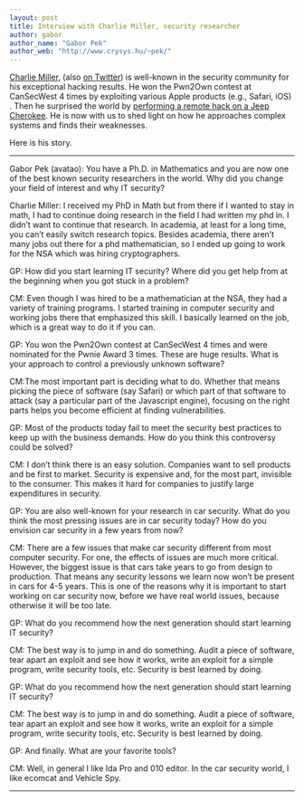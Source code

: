 ```yaml
---
layout: post
title: Interview with Charlie Miller, security researcher
author: gabor
author_name: "Gabor Pek"
author_web: "http://www.crysys.hu/~pek/"
---
```


[Charlie Miller](https://en.wikipedia.org/wiki/Charlie_Miller_(security_researcher)), (also [on Twitter](https://twitter.com/0xcharlie)) is well-known in the security community for his exceptional hacking results. He won the Pwn2Own contest at CanSecWest 4 times by exploiting various Apple products (e.g., Safari, iOS) . Then he surprised the world by [performing a remote hack on a Jeep Cherokee](http://illmatics.com/Remote%20Car%20Hacking.pdf). He is now with us to shed light on how he approaches complex systems and finds their weaknesses.

Here is his story.
<!--excerpt-->

----

<span class="post question">Gabor Pek (avatao): You have a Ph.D. in Mathematics and you are now one of the best known security researchers in the world. Why did you change your field of interest and why IT security?</span>

<span class="post answer">Charlie Miller: </span>I received my PhD in Math but from there if I wanted to stay in math, I had to continue doing research in the field I had written my phd in. I didn’t want to continue that research. In academia, at least for a long time, you can’t easily switch research topics. Besides academia, there aren’t many jobs out there for a phd mathematician, so I ended up going to work for the NSA which was hiring cryptographers.

<span class="post question">GP: How did you start learning IT security? Where did you get help from at the beginning when you got stuck in a problem?</span>

<span class="post answer">CM:</span> Even though I was hired to be a mathematician at the NSA, they had a variety of training programs. I started training in computer security and working jobs there that emphasized this skill. I basically learned on the job, which is a great way to do it if you can.

<span class="post question">GP: You won the Pwn2Own contest at CanSecWest 4 times and were nominated for the Pwnie Award 3 times. These are huge results. What is your
approach to control a previously unknown software?
</span>

<span class="post answer">CM:</span>The most important part is deciding what to do. Whether that means picking the piece of software (say Safari) or which part of that software to attack (say a particular part of the Javascript engine), focusing on the right parts helps you become efficient at finding vulnerabilities. 

<span class="post question">GP: Most of the products today fail to meet the security best practices to keep up with the business demands. How do you think this controversy could be solved?
</span>

<span class="post answer">CM:</span> I don’t think there is an easy solution. Companies want to sell products and be first to market. Security is expensive and, for the most part, invisible to the consumer. This makes it hard for companies to justify large expenditures in security.

<span class="post question">GP: You are also well-known for your research in car security. What do you think the most pressing issues are in car security today? How do you
envision car security in a few years from now?
</span>

<span class="post answer">CM:</span> There are a few issues that make car security different from most computer security. For one, the effects of issues are much more critical. However, the biggest issue is that cars take years to go from design to production. That means any security lessons we learn now won’t be present in cars for 4-5 years. This is one of the reasons why it is important to start working on car security now, before we have real world issues, because otherwise it will be too late.

<span class="post question">GP: What do you recommend how the next generation should start learning IT security?</span>

<span class="post answer">CM:</span> The best way is to jump in and do something. Audit a piece of software, tear apart an exploit and see how it works, write an exploit for a simple program, write security tools, etc. Security is best learned by doing.

<span class="post question">GP: What do you recommend how the next generation should start learning IT security?</span>

<span class="post answer">CM:</span> The best way is to jump in and do something. Audit a piece of software, tear apart an exploit and see how it works, write an exploit for a simple program, write security tools, etc. Security is best learned by doing.

<span class="post question">GP: And finally. What are your favorite tools?</span>

<span class="post answer">CM:</span> Well, in general I like Ida Pro and 010 editor. In the car security world, I like ecomcat and Vehicle Spy.

----

